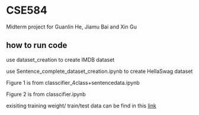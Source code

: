 # CSE584
Midterm project for Guanlin He, Jiamu Bai and Xin Gu

## how to run code
use dataset_creation to create IMDB dataset

use Sentence_complete_dataset_creation.ipynb to create HellaSwag dataset

Figure 1 is from classcifier_4class+sentencedata.ipynb 

Figure 2 is from classcifier.ipynb

exisiting training weight/ train/test data can be find in this [link](https://drive.google.com/drive/folders/1WpiU74DTplxXD3M_76B8KJW1sota3yEN?usp=sharing)

